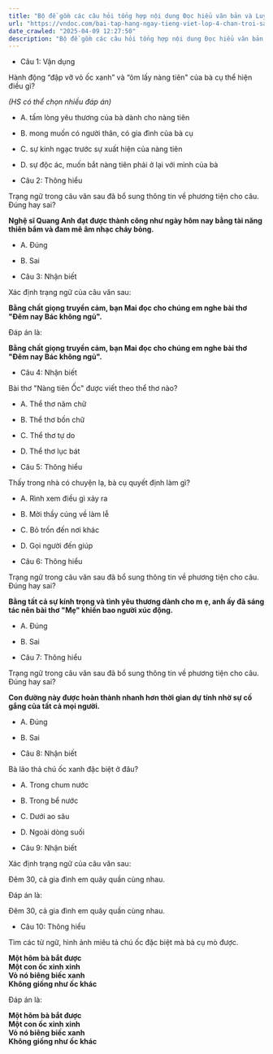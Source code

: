 ```yaml
---
title: "Bộ đề gồm các câu hỏi tổng hợp nội dung Đọc hiểu văn bản và Luyện từ và câu được học ở Tuần 33 trong chương trình Tiếng Việt lớp 4 Tập 2 Chân trời sáng tạo."
url: "https://vndoc.com/bai-tap-hang-ngay-tieng-viet-lop-4-chan-troi-sang-tao-tuan-33-thu-2-338529"
date_crawled: "2025-04-09 12:27:50"
description: "Bộ đề gồm các câu hỏi tổng hợp nội dung Đọc hiểu văn bản và Luyện từ và câu được học ở Tuần 33 trong chương trình Tiếng Việt lớp 4 Tập 2 Chân trời sáng tạo."
---
```


* Câu 1:  Vận dụng

Hành động “đập vỡ vỏ ốc xanh” và “ôm lấy nàng tiên" của bà cụ thể hiện điều gì?

_(HS có thể chọn nhiều đáp án)_

  * A. tấm lòng yêu thương của bà dành cho nàng tiên 
  * B. mong muốn có người thân, có gia đình của bà cụ 
  * C. sự kinh ngạc trước sự xuất hiện của nàng tiên 
  * D. sự độc ác, muốn bắt nàng tiên phải ở lại với mình của bà 



* Câu 2:  Thông hiểu

Trạng ngữ trong câu văn sau đã bổ sung thông tin về phương tiện cho câu. Đúng hay sai?

**Nghệ sĩ Quang Anh đạt được thành công như ngày hôm nay bằng tài năng thiên bẩm và đam mê âm nhạc cháy bỏng.**

  * A. Đúng 
  * B. Sai 



* Câu 3:  Nhận biết

Xác định trạng ngữ của câu văn sau:

**Bằng chất giọng truyền cảm, bạn Mai đọc cho chúng em nghe bài thơ "Đêm nay Bác không ngủ".**

Đáp án là:

**Bằng chất giọng truyền cảm, bạn Mai đọc cho chúng em nghe bài thơ "Đêm nay Bác không ngủ".**

* Câu 4:  Nhận biết

Bài thơ "Nàng tiên Ốc" được viết theo thể thơ nào?

  * A. Thể thơ năm chữ 
  * B. Thể thơ bốn chữ 
  * C. Thể thơ tự do 
  * D. Thể thơ lục bát 



* Câu 5:  Thông hiểu

Thấy trong nhà có chuyện lạ, bà cụ quyết định làm gì?

  * A. Rình xem điều gì xảy ra 
  * B. Mời thầy cúng về làm lễ 
  * C. Bỏ trốn đến nơi khác 
  * D. Gọi người đến giúp 



* Câu 6:  Thông hiểu

Trạng ngữ trong câu văn sau đã bổ sung thông tin về phương tiện cho câu. Đúng hay sai?

**Bằng tất cả sự kính trọng và tình yêu thương dành cho m ẹ, anh ấy đã sáng tác nên bài thơ "Mẹ" khiến bao người xúc động.**

  * A. Đúng 
  * B. Sai 



* Câu 7:  Thông hiểu

Trạng ngữ trong câu văn sau đã bổ sung thông tin về phương tiện cho câu. Đúng hay sai?

**Con đường này được hoàn thành nhanh hơn thời gian dự tính nhờ sự cố gắng của tất cả mọi người.**

  * A. Đúng 
  * B. Sai 



* Câu 8:  Nhận biết

Bà lão thả chú ốc xanh đặc biệt ở đâu?

  * A. Trong chum nước 
  * B. Trong bể nước 
  * C. Dưới ao sâu 
  * D. Ngoài dòng suối 



* Câu 9:  Nhận biết

Xác định trạng ngữ của câu văn sau:

Đêm 30, cả gia đình em quây quần cùng nhau.

Đáp án là:

Đêm 30, cả gia đình em quây quần cùng nhau.

* Câu 10:  Thông hiểu

Tìm các từ ngữ, hình ảnh miêu tả chú ốc đặc biệt mà bà cụ mò được.

**Một hôm bà bắt được**  
**Một con ốc xinh xinh**  
**Vỏ nó biêng biếc xanh**  
**Không giống như ốc khác**

Đáp án là:

**Một hôm bà bắt được**  
**Một con ốc xinh xinh**  
**Vỏ nó biêng biếc xanh**  
**Không giống như ốc khác**
